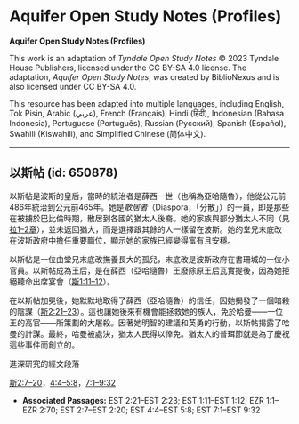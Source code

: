 # Aquifer Open Study Notes (Profiles)

**Aquifer Open Study Notes (Profiles)**

This work is an adaptation of *Tyndale Open Study Notes* © 2023 Tyndale House Publishers, licensed under the CC BY\-SA 4\.0 license. The adaptation, *Aquifer Open Study Notes*, was created by BiblioNexus and is also licensed under CC BY\-SA 4\.0\.

This resource has been adapted into multiple languages, including English, Tok Pisin, Arabic (عربي), French (Français), Hindi (हिंदी), Indonesian (Bahasa Indonesia), Portuguese (Português), Russian (Русский), Spanish (Español), Swahili (Kiswahili), and Simplified Chinese (简体中文).



--------------------------------

## 以斯帖 (id: 650878)

以斯帖是波斯的皇后，當時的統治者是薛西一世（也稱為亞哈隨魯），他從公元前486年統治到公元前465年。她是*散居者*（Diaspora，「分散」）的一員，即是那些在被擄於巴比倫時期，散居到各國的猶太人後裔。她的家族與部分猶太人不同（見[拉1–2章](https://ref.ly/Ezra1:1-Ezra2:70)），並未返回猶大，而是選擇跟其餘的人一樣留在波斯。她的堂兄末底改在波斯政府中擔任重要職位，顯示她的家族已經變得富有且安穩。

以斯帖是一位由堂兄末底改撫養長大的孤兒，末底改是波斯政府在書珊城的一位小官員。以斯帖成為王后，是在薛西（亞哈隨魯）王廢除原王后瓦實提後，因為她拒絕聽命出席宴會（[斯1:11–12](https://ref.ly/Esth1:11-Esth1:12)）。

在以斯帖加冕後，她默默地取得了薛西（亞哈隨魯）的信任，因她揭發了一個暗殺的陰謀（[斯2:21–23](https://ref.ly/Esth2:21-Esth2:23)）。這也讓她後來有機會能拯救她的族人，免於哈曼——一位王的高官——所策劃的大屠殺。因著她明智的建議和英勇的行動，以斯帖揭露了哈曼的計謀。最終，哈曼被處決，猶太人民得以倖免。猶太人的普珥節就是為了慶祝這些事件而創立的。

進深研究的經文段落

[斯2:7–20](https://ref.ly/Esth2:7-Esth2:20)，[4:4–5:8](https://ref.ly/Esth4:4-Esth5:8)，[7:1–9:32](https://ref.ly/Esth7:1-Esth9:32)

* **Associated Passages:** EST 2:21–EST 2:23; EST 1:11–EST 1:12; EZR 1:1–EZR 2:70; EST 2:7–EST 2:20; EST 4:4–EST 5:8; EST 7:1–EST 9:32

